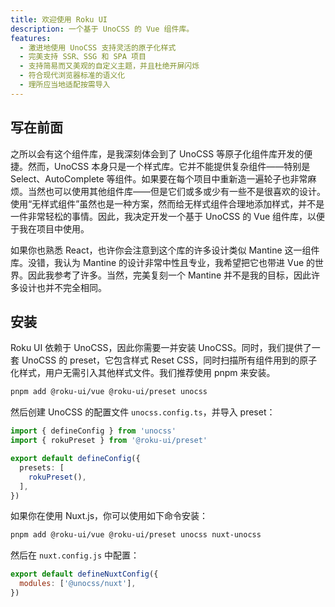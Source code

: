 ```yaml
---
title: 欢迎使用 Roku UI
description: 一个基于 UnoCSS 的 Vue 组件库。
features:
  - 激进地使用 UnoCSS 支持灵活的原子化样式
  - 完美支持 SSR、SSG 和 SPA 项目
  - 支持简易而又美观的自定义主题，并且杜绝开屏闪烁
  - 符合现代浏览器标准的语义化
  - 理所应当地适配按需导入
---
```


## 写在前面

之所以会有这个组件库，是我深刻体会到了 UnoCSS 等原子化组件库开发的便捷。然而，UnoCSS 本身只是一个样式库。它并不能提供复杂组件——特别是 Select、AutoComplete 等组件。如果要在每个项目中重新造一遍轮子也非常麻烦。当然也可以使用其他组件库——但是它们或多或少有一些不是很喜欢的设计。使用“无样式组件”虽然也是一种方案，然而给无样式组件合理地添加样式，并不是一件非常轻松的事情。因此，我决定开发一个基于 UnoCSS 的 Vue 组件库，以便于我在项目中使用。

如果你也熟悉 React，也许你会注意到这个库的许多设计类似 Mantine 这一组件库。没错，我认为 Mantine 的设计非常中性且专业，我希望把它也带进 Vue 的世界。因此我参考了许多。当然，完美复刻一个 Mantine 并不是我的目标，因此许多设计也并不完全相同。

## 安装

Roku UI 依赖于 UnoCSS，因此你需要一并安装 UnoCSS。同时，我们提供了一套 UnoCSS 的 preset，它包含样式 Reset CSS，同时扫描所有组件用到的原子化样式，用户无需引入其他样式文件。我们推荐使用 pnpm 来安装。

```bash meta-info=val
pnpm add @roku-ui/vue @roku-ui/preset unocss
```

然后创建 UnoCSS 的配置文件 `unocss.config.ts`，并导入 preset：

```ts
import { defineConfig } from 'unocss'
import { rokuPreset } from '@roku-ui/preset'

export default defineConfig({
  presets: [
    rokuPreset(),
  ],
})
```

如果你在使用 Nuxt.js，你可以使用如下命令安装：

```bash
pnpm add @roku-ui/vue @roku-ui/preset unocss nuxt-unocss
```

然后在 `nuxt.config.js` 中配置：

```javascript
export default defineNuxtConfig({
  modules: ['@unocss/nuxt'],
})
```
